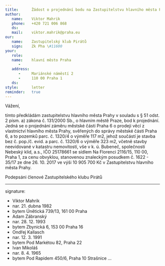 ```yaml
---
title:      Žádost o projednání bodu na Zastupitelstvu hlavního města Parhy
author:
   name:    Viktor Mahrik
   phone:   +420 721 006 868
   ds:      
   mail:    viktor.mahrik@praha.eu
our:
   name:    Zastupitelský klub Pirátů
   sign:    Zk Pha \#11600
your:
   role:    
   name:    hlavní město Praha
      -     
   address:
      -     Mariánské náměstí 2
      -     110 00 Praha 1
   ds:      
style:      letter
reminder:   true
---
```


Vážení,

tímto předkládám zastupitelstvu hlavního města Prahy v souladu s § 51 odst. 2 písm. a) zákona č. 131/2000 Sb., o hlavním městě Praze, bod k projednání. Jedná se o projednání záměru městské části Praha 6 o prodeji věcí z vlastnictví hlavního města Prahy, svěřených do správy městské části Praha 6, a to pozemků parc. č. 1320/4 o výměře 117 m2, jehož součástí je stavba bez č. pop./č. evid. a parc. č. 1320/6 o výměře 323 m2, včetně stavby neevidované v katastru nemovitostí, vše v k. ú. Bubeneč, společnosti Nebeský klid, a.s., IČO 25178661 se sídlem Na Florenci 2116/15, 110 00, Praha 1, za cenu obvyklou, stanovenou znaleckým posudkem č. 1622 - 35/17 ze dne 26. 10. 2017 ve výši 10 905 700 Kč v Zastupitelstvu hlavního města Prahy. 

Podepsáni členové Zastupitelského klubu Pirátů

---
signature: 
  - Viktor Mahrik
  - nar. 21. dubna 1982
  - bytem Únětická 739/13, 161 00 Praha
  - Adam Zábranský
  - nar. 28. 12. 1993
  - bytem Zbynická 6, 153 00 Praha 16
  - Ondřej Kallasch
  - nar. 12. 3. 1991
  - bytem Pod Markétou 82, Praha 22
  - Ivan Mikoláš
  - nar. 8. 4. 1965
  - bytem Pod Rapidem 450/6, Praha 10 Strašnice
...
